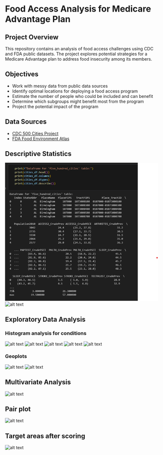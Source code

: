 # Food Access Analysis for Medicare Advantage Plan

## Project Overview
This repository contains an analysis of food access challenges using CDC and FDA public datasets. The project explores potential strategies for a Medicare Advantage plan to address food insecurity among its members.


## Objectives
- Work with messy data from public data sources
- Identify optimal locations for deploying a food access program
- Estimate the number of people who could be included and can benefit
- Determine which subgroups might benefit most from the program
- Project the potential impact of the program

## Data Sources
- [CDC 500 Cities Project](https://chronicdata.cdc.gov/500-Cities/500-Cities-Census-Tract-level-Data-GIS-Friendly-Fo/k86t-wghb)
- [FDA Food Environment Atlas](https://www.ers.usda.gov/data-products/food-environment-atlas/data-access-and-documentation-downloads/)

## Descriptive Statistics
![alt text](images/image.png)
![alt text](iamges/image-10.png)

## Exploratory Data Analysis
### Histogram analysis for conditions
![alt text](iamges/image-1.png)
![alt text](iamges/image-3.png)
![alt text](iamges/image-4.png)
![alt text](iamges/image-6.png)
![alt text](images-6/image.png)
### Geoplots
![alt text](iamges/image-2.png)
![alt text](iamges/image-7.png)
## Multivariate Analysis
![alt text](iamges/image-5.png)
## Pair plot
![alt text](iamges/image-8.png)
## Target areas after scoring
![alt text](iamges/image-9.png)

